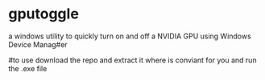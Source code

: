 # gputoggle
a windows utility to quickly turn on and off a NVIDIA GPU using Windows Device Manag#er

#to use
download the repo and extract it where is conviant for you and run the .exe file 
